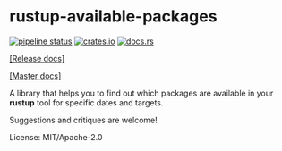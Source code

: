 # rustup-available-packages

[![pipeline status](https://gitlab.com/mexus/rustup-components-availability/badges/master/pipeline.svg)](https://gitlab.com/mexus/rustup-components-availability/commits/master)
[![crates.io](https://img.shields.io/crates/v/rustup-available-packages.svg)](https://crates.io/crates/rustup-available-packages)
[![docs.rs](https://docs.rs/rustup-available-packages/badge.svg)](https://docs.rs/rustup-available-packages)

[[Release docs]](https://docs.rs/rustup-available-packages/)

[[Master docs]](https://mexus.gitlab.io/rustup-components-availability/rustup_available_packages/)

A library that helps you to find out which packages are available in your **rustup** tool for
specific dates and targets.

Suggestions and critiques are welcome!

License: MIT/Apache-2.0
